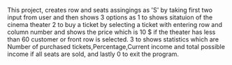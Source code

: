 This project, creates row and seats assingings as 'S' by taking first two input from user and then shows 3 options as 1 to shows sitatuion of the cinema theater 2 to buy a ticket by selecting a ticket with entering row and column number and shows the price which is 10 $ if the theater has less than 60 customer or front row is selected. 3 to shows statistics which are Number of purchased tickets,Percentage,Current income and total possible income if all seats are sold, and lastly 0 to exit the program. 
